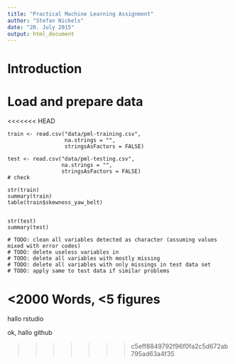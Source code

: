 ```yaml
---
title: "Practical Machine Learning Assignment"
author: "Stefan Nickels"
date: "20. July 2015"
output: html_document
---
```


# Introduction

# Load and prepare data

<<<<<<< HEAD
```{r load}
train <- read.csv("data/pml-training.csv", 
                  na.strings = "",
                  stringsAsFactors = FALSE)

test <- read.csv("data/pml-testing.csv",
                 na.strings = "",
                 stringsAsFactors = FALSE)
# check

```

```{r clean}
str(train)
summary(train)
table(train$skewness_yaw_belt)


str(test)
summary(test)

# TODO: clean all variables detected as character (assuming values mixed with error codes)
# TODO: delete useless variables in
# TODO: delete all variables with mostly missing
# TODO: delete all variables with only missings in test data set
# TODO: apply same to test data if similar problems
```



<2000 Words, <5 figures
=======
hallo rstudio


ok, hallo github
>>>>>>> c5eff8849792f96f0fa2c5d672ab795ad63a4f35
